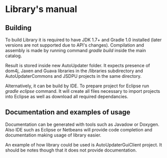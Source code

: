 Library's manual
===========

Building
-----------

To build Library it is required to have JDK 1.7+ and Gradle 1.0 installed
(later versions are not supported due to API's changes). Compilation and
assembly is made by running command *gradle build* inside the main catalog.
	
Result is stored inside new AutoUpdater folder. It expects presence of dom4j,
Jaxen and Guava libraries in the /libraries subdirectory and
AutoUpdaterCommons and JSDPU projects in the same directory.
	
Alternatively, it can be build by IDE. To prepare project for Eclipse run
*gradle eclipse* command. It will create all files necessary to import projects
into Eclipse as well as download all required dependancies.

Documentation and examples of usage
-----------
	
Documentation can be generated with tools such as Javadow or Doxygen. Also IDE
such as Eclipse or Netbeans will provide code completion and documentation
making usage of library easier.

An example of how library could be used is AutoUpdaterGuiClient project. It
should be notes though that it does not provide documentation.